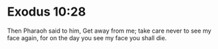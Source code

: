 # Exodus 10:28

Then Pharaoh said to him, Get away from me; take care never to see my face again, for on the day you see my face you shall die.
